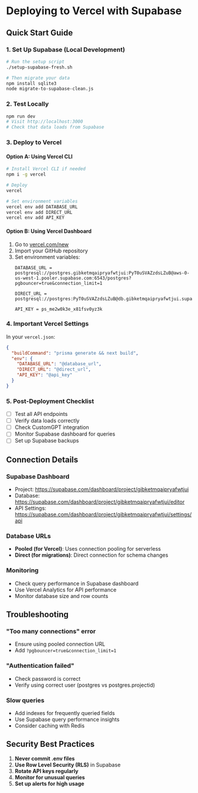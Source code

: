 # Deploying to Vercel with Supabase

## Quick Start Guide

### 1. Set Up Supabase (Local Development)
```bash
# Run the setup script
./setup-supabase-fresh.sh

# Then migrate your data
npm install sqlite3
node migrate-to-supabase-clean.js
```

### 2. Test Locally
```bash
npm run dev
# Visit http://localhost:3000
# Check that data loads from Supabase
```

### 3. Deploy to Vercel

#### Option A: Using Vercel CLI
```bash
# Install Vercel CLI if needed
npm i -g vercel

# Deploy
vercel

# Set environment variables
vercel env add DATABASE_URL
vercel env add DIRECT_URL
vercel env add API_KEY
```

#### Option B: Using Vercel Dashboard
1. Go to [vercel.com/new](https://vercel.com/new)
2. Import your GitHub repository
3. Set environment variables:
   ```
   DATABASE_URL = postgresql://postgres.gibketmqaipryafwtjui:PyT0uSVAZzdsLZuB@aws-0-us-west-1.pooler.supabase.com:6543/postgres?pgbouncer=true&connection_limit=1
   
   DIRECT_URL = postgresql://postgres:PyT0uSVAZzdsLZuB@db.gibketmqaipryafwtjui.supabase.co:5432/postgres
   
   API_KEY = ps_me2w0k3e_x81fsv0yz3k
   ```

### 4. Important Vercel Settings

In your `vercel.json`:
```json
{
  "buildCommand": "prisma generate && next build",
  "env": {
    "DATABASE_URL": "@database_url",
    "DIRECT_URL": "@direct_url",
    "API_KEY": "@api_key"
  }
}
```

### 5. Post-Deployment Checklist

- [ ] Test all API endpoints
- [ ] Verify data loads correctly
- [ ] Check CustomGPT integration
- [ ] Monitor Supabase dashboard for queries
- [ ] Set up Supabase backups

## Connection Details

### Supabase Dashboard
- Project: https://supabase.com/dashboard/project/gibketmqaipryafwtjui
- Database: https://supabase.com/dashboard/project/gibketmqaipryafwtjui/editor
- API Settings: https://supabase.com/dashboard/project/gibketmqaipryafwtjui/settings/api

### Database URLs
- **Pooled (for Vercel)**: Uses connection pooling for serverless
- **Direct (for migrations)**: Direct connection for schema changes

### Monitoring
- Check query performance in Supabase dashboard
- Use Vercel Analytics for API performance
- Monitor database size and row counts

## Troubleshooting

### "Too many connections" error
- Ensure using pooled connection URL
- Add `?pgbouncer=true&connection_limit=1`

### "Authentication failed"
- Check password is correct
- Verify using correct user (postgres vs postgres.projectid)

### Slow queries
- Add indexes for frequently queried fields
- Use Supabase query performance insights
- Consider caching with Redis

## Security Best Practices

1. **Never commit .env files**
2. **Use Row Level Security (RLS)** in Supabase
3. **Rotate API keys regularly**
4. **Monitor for unusual queries**
5. **Set up alerts for high usage**